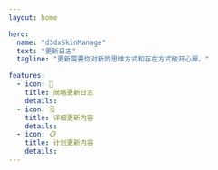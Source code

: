 ```yaml
---
layout: home

hero:
  name: "d3dxSkinManage"
  text: "更新日志"
  tagline: "更新需要你对新的思维方式和存在方式敞开心扉。"

features:
  - icon: 📄
    title: 简略更新日志
    details: 
  - icon: 🗒️
    title: 详细更新内容
    details: 
  - icon: 📋
    title: 计划更新内容
    details: 
---
```


